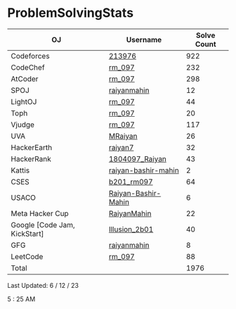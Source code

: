 # ProblemSolvingStats


| OJ | Username | Solve Count |
| -- | -------- | ----------- |
| Codeforces | [213976](https://codeforces.com/profile/213976) | 922 |
| CodeChef | [rm_097](https://www.codechef.com/users/rm_097) | 232 |
| AtCoder | [rm_097](https://atcoder.jp/users/rm_097) | 298 |
| SPOJ | [raiyanmahin](https://www.spoj.com/users/raiyanmahin/) | 12 | 
| LightOJ | [rm_097](https://lightoj.com/user/rm_097) | 44 | 
| Toph | [rm_097](https://toph.co/u/rm_097) | 20 |
| Vjudge | [rm_097](https://vjudge.net/user/rm_097) | 117 |
| UVA | [MRaiyan](https://uhunt.onlinejudge.org/id/1037943) | 26 |
| HackerEarth | [raiyan7](https://www.hackerearth.com/@raiyan7) | 32 |
| HackerRank | [1804097_Raiyan](https://www.hackerrank.com/1804097_Raiyan) | 43 |
| Kattis | [raiyan-bashir-mahin](https://open.kattis.com/users/raiyan-bashir-mahin) | 2 |
| CSES | [b201_rm097](https://cses.fi/user/27737) | 64 |
| USACO | [Raiyan-Bashir-Mahin](http://www.usaco.org/) | 6 |
| Meta Hacker Cup | [RaiyanMahin](https://www.facebook.com/codingcompetitions/hacker-cup/) | 22 |
| Google [Code Jam, KickStart]  | [Illusion_2b01](https://codingcompetitions.withgoogle.com/profile/) | 40 |
| GFG  | [raiyanmahin](https://auth.geeksforgeeks.org/user/raiyanmahin/) | 8 |
| LeetCode | [rm_097](https://leetcode.com/rm_097/) | 88 |
| Total | | 1976 |

Last Updated:  6 / 12 / 23

5 : 25 AM

